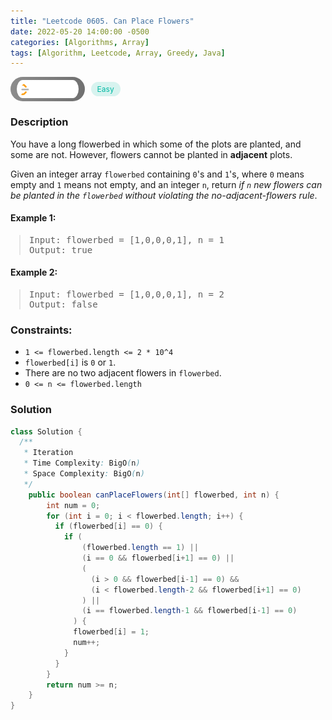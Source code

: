 ```yaml
---
title: "Leetcode 0605. Can Place Flowers"
date: 2022-05-20 14:00:00 -0500
categories: [Algorithms, Array]
tags: [Algorithm, Leetcode, Array, Greedy, Java]
---
```


<style type='text/css'>
blockquote {
  margin-left: 14px;
}
img {
  left: 0 !important;
  transform: none !important;
  -webkit-transform: none !important;
}
[class*="summary"] {
  display: none;
}
[class*="header"] {
  display: flex;
  flex-direction: row;
  align-items: center;
  gap: 10px;
}
[class*="leet_logo"] {
  height: 29px;
  padding: 5px 10px;
  border-radius: 21px;
  background-color: #f7f7f7;
  background: linear-gradient(90deg, rgba(80,80,80,0.65) 0%, rgba(36,36,36,0.65) 100%);
}
[class*="easy"] {
  color: #00B8A3;
  font-size: 12px;
  padding: 4px 10px;
  border-radius: 21px;
  background-color: rgba(0, 184, 163, 0.15);
}
[class*="medium"] {
  color: #FFC01E;
  font-size: 12px;
  padding: 4px 10px;
  border-radius: 21px;
  background-color: #FFC01E26;
}
</style>

<div class=summary>
  You have a long flowerbed in which some of the plots are planted, and some are not. However, flowers cannot be planted in adjacent plots.
  
  Given an integer array flowerbed containing 0's and 1's, where 0 means empty and 1 means not empty, and an integer n, return if n new flowers can be planted in the flowerbed without violating the no-adjacent-flowers rule.
</div>

<div id=header class=header>
  <img class=leet_logo src="/assets/img/leetcode_logo.png" alt="Leetcode" />
  <span class=easy>Easy</span>
</div>

### Description

You have a long flowerbed in which some of the plots are planted, and some are not. However, flowers cannot be planted in **adjacent** plots.

Given an integer array `flowerbed` containing `0`'s and `1`'s, where `0` means empty and `1` means not empty, and an integer `n`, return _if `n` new flowers can be planted in the `flowerbed` without violating the no-adjacent-flowers rule_.

#### Example 1:

> <pre>
> Input: flowerbed = [1,0,0,0,1], n = 1
> Output: true
> </pre>

#### Example 2:

> <pre>
> Input: flowerbed = [1,0,0,0,1], n = 2
> Output: false
> </pre>

### Constraints:

- `1 <= flowerbed.length <= 2 * 10^4`
- `flowerbed[i]` is `0` or `1`.
- There are no two adjacent flowers in `flowerbed`.
- `0 <= n <= flowerbed.length`

### Solution

```java
class Solution {
  /**
   * Iteration
   * Time Complexity: BigO(n)
   * Space Complexity: BigO(n)
   */
    public boolean canPlaceFlowers(int[] flowerbed, int n) {
        int num = 0;
        for (int i = 0; i < flowerbed.length; i++) {
          if (flowerbed[i] == 0) {
            if (
                (flowerbed.length == 1) ||
                (i == 0 && flowerbed[i+1] == 0) ||
                (
                  (i > 0 && flowerbed[i-1] == 0) &&
                  (i < flowerbed.length-2 && flowerbed[i+1] == 0)
                ) ||
                (i == flowerbed.length-1 && flowerbed[i-1] == 0)
              ) {
              flowerbed[i] = 1;
              num++;
            }
          }
        }
        return num >= n;
    }
}
```

<script>
  const anchor = document.getElementById("header").querySelector("a");
  anchor.classList.remove("popup");
  anchor.style.cursor = "pointer";
  anchor.setAttribute("target", "_black");
  anchor.setAttribute("href", "https://leetcode.com/problems/can-place-flowers/");
</script>
